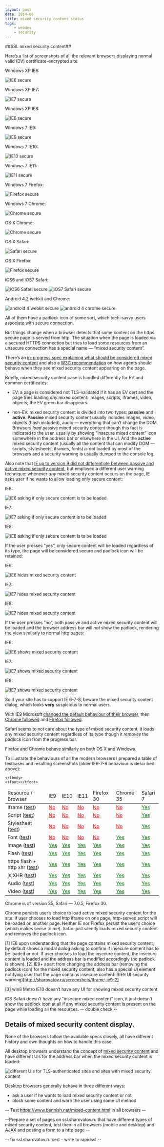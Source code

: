 ```yaml
---
layout: post
date: 2014-06
title: mixed security content status
tags:
    - webdev
    - security
---
```

##SSL mixed security content##

Here’s a list of screenshots of all the relevant browsers displaying normal valid (DV) certificate-encrypted site:

Windows XP IE6:

![IE6 secure](http://sharovatov.ru/screenshots/secure-winXP-IE6.png)

Windows XP IE7: 

![IE7 secure](http://sharovatov.ru/screenshots/secure-winXP-IE7.png)

Windows XP IE8: 

![IE8 secure](http://sharovatov.ru/screenshots/secure-winXP-IE8.png)

Windows 7 IE9:

![IE9 secure](http://sharovatov.ru/screenshots/secure-win7-IE9.png)

Windows 7 IE10:

![IE10 secure](http://sharovatov.ru/screenshots/secure-win7-IE10.png)

Windows 7 IE11:

![IE11 secure](http://sharovatov.ru/screenshots/secure-win7-IE11.png)

Windows 7 Firefox:

![Firefox secure](http://sharovatov.ru/screenshots/secure-win7-firefox.png)

Windows 7 Chrome:

![Chrome secure](http://sharovatov.ru/screenshots/secure-win7-chrome.png)

OS X Chrome:

![Chrome secure](http://sharovatov.ru/screenshots/secure-OSX-chrome.png)

OS X Safari:

![Safari secure](http://sharovatov.ru/screenshots/secure-OSX-safari.png)

OS X Firefox:

![Firefox secure](http://sharovatov.ru/screenshots/secure-OSX-firefox.png)

iOS6 and iOS7 Safari:

![iOS6 Safari secure](http://sharovatov.ru/screenshots/secure-iOS6.png)
![iOS7 Safari secure](http://sharovatov.ru/screenshots/secure-iOS7.png)

Android 4.2 webkit and Chrome:

![android 4 webkit secure](http://sharovatov.ru/screenshots/secure-android4-webkit.png)
![android 4 chrome secure](http://sharovatov.ru/screenshots/secure-android4-chrome.png)


All of them have a padlock icon of some sort, which tech-savvy users associate with secure connection.

But things change when a browser detects that some content on the https secure page is served from http. The situation when the page is loaded via a secured HTTPS connection but tries to load some resources from an unsecure connection has a special name — ”mixed security content”. 

There’s an [in-progress spec explaining what should be considered mixed security content](https://w3c.github.io/webappsec/specs/mixedcontent/) and also a [W3C recommendation](http://www.w3.org/TR/wsc-ui/) on how agents should behave when they see mixed security content appearing on the page.

Briefly, mixed security content case is handled differently for EV and common certificates:

 * EV: a page is considered not TLS-validated if it has an EV cert and the page tries loading _any_ mixed content: images, scripts, iframes, video, objects; the EV green bar disappears.

 * non-EV: mixed security content is divided into two types: **passive** and **active**. **Passive** mixed security content usually includes images, video, objects (flash included), audio — everything that can’t change the DOM. Browsers _load_ passive mixed security content though this fact is indicated to the user, usually by showing ”insecure mixed content” icon somewhere in the address bar or elsewhere in the UI. And the **active** mixed security content (usually all the content that can modify DOM — scripts, stylesheets, iframes, fonts) _is not_ loaded by most of the browsers and a security warning is usually dumped to the console log.

Also note that [IE up to version 9 did not differentiate between passive and active mixed security content](http://blogs.msdn.com/b/askie/archive/2009/05/14/mixed-content-and-internet-explorer-8-0.aspx), but employed a different user warning technique: whenever _any_ mixed security content occurs on the page, IE asks user if he wants to allow loading only secure content: 

IE6:

![IE6 asking if only secure content is to be loaded](http://sharovatov.ru/screenshots/mixed-content-dialog-winXP-IE6.png) 

IE7:

![IE7 asking if only secure content is to be loaded](http://sharovatov.ru/screenshots/mixed-content-dialog-winXP-IE7.png) 

IE8:

![IE8 asking if only secure content is to be loaded](http://sharovatov.ru/screenshots/mixed-content-dialog-winXP-IE8.png) 

If the user presses ”yes”, only secure content will be loaded regardless of its type, the page will be considered secure and padlock icon will be retained:

IE6:

![IE6 hides mixed security content](http://sharovatov.ru/screenshots/mixed-content-refused-winXP-IE6.png) 

IE7:

![IE7 hides mixed security content](http://sharovatov.ru/screenshots/mixed-content-refused-winXP-IE7.png) 

IE8:

![IE7 hides mixed security content](http://sharovatov.ru/screenshots/mixed-content-refused-winXP-IE8.png) 

If the user presses ”no”, both passive and active mixed security content will be loaded and the browser address bar will _not_ show the padlock, rendering the view similarly to normal http pages:

IE6:

![IE6 shows mixed security content](http://sharovatov.ru/screenshots/mixed-content-accepted-winXP-IE6.png) 

IE7:

![IE7 shows mixed security content](http://sharovatov.ru/screenshots/mixed-content-accepted-winXP-IE7.png) 

IE8:

![IE7 shows mixed security content](http://sharovatov.ru/screenshots/mixed-content-accepted-winXP-IE8.png) 

So if your site has to support IE 6-7-8, beware the mixed security content dialog, which looks **very** suspicious to normal users.

With IE9 Microsoft [changed the default behaviour of their browser](http://blogs.msdn.com/b/ie/archive/2011/06/23/internet-explorer-9-security-part-4-protecting-consumers-from-malicious-mixed-content.aspx), then [Chrome followed](http://googleonlinesecurity.blogspot.ru/2011/06/trying-to-end-mixed-scripting.html) and [Firefox followed](https://blog.mozilla.org/security/2013/05/16/mixed-content-blocking-in-firefox-aurora/). 

Safari seems to not care about the type of mixed security content, it loads any mixed security content regardless of its type though it *removes* the padlock icon from the progress bar.

Firefox and Chrome behave similarly on both OS X and Windows.

To illustrate the behaviours of all the modern browsers I prepared a table of testcases and resulting screenshots (older IE6-7-8 behaviour is described above):

<style type="text/css">
.not-loaded a {color: red;}
.loaded a {color: green;}
</style>

<table>
    <thead>
        <tr>
            <td rel="col">Resource / Browser</td>
            <td>IE9</td>
            <td>IE10</td>
            <td>IE11</td>
            <td>Firefox 30</td>
            <td>Chrome 35</td>
            <td>Safari 7</td>
        </tr>
    </thead>
    <tbody>
        <tr>
            <td rel="row">Iframe (<a href="https://ssl.sharovatov.ru/mixed/iframe.html">test</a>)</td>
            <td class="not-loaded"><a href="http://sharovatov.ru/screenshots/iframe-IE9.png">No</a></td>
            <td class="not-loaded"><a href="http://sharovatov.ru/screenshots/iframe-IE10.png">No</a></td>
            <td class="not-loaded"><a href="http://sharovatov.ru/screenshots/iframe-IE11.png">No</a></td>
            <td class="not-loaded"><a href="http://sharovatov.ru/screenshots/iframe-firefox.png">No</a></td>
            <td class="not-loaded"><a href="http://sharovatov.ru/screenshots/iframe-chrome.png">No</a></td>
            <td class="loaded"><a href="http://sharovatov.ru/screenshots/iframe-safari.png">Yes</a></td>
        </tr>
        <tr>
            <td rel="row">Script (<a href="https://ssl.sharovatov.ru/mixed/script.html">test</a>)</td>
            <td class="not-loaded"><a href="http://sharovatov.ru/screenshots/script-IE9.png">No</a></td>
            <td class="not-loaded"><a href="http://sharovatov.ru/screenshots/script-IE10.png">No</a></td>
            <td class="not-loaded"><a href="http://sharovatov.ru/screenshots/script-IE11.png">No</a></td>
            <td class="not-loaded"><a href="http://sharovatov.ru/screenshots/script-firefox.png">No</a></td>
            <td class="not-loaded"><a href="http://sharovatov.ru/screenshots/script-chrome.png">No</a></td>
            <td class="loaded"><a href="http://sharovatov.ru/screenshots/script-safari.png">Yes</a></td>
        </tr>
        <tr>
            <td rel="row">Stylesheet (<a href="https://ssl.sharovatov.ru/mixed/style.html">test</a>)</td>
            <td class="not-loaded"><a href="http://sharovatov.ru/screenshots/style-IE9.png">No</a></td>
            <td class="not-loaded"><a href="http://sharovatov.ru/screenshots/style-IE10.png">No</a></td>
            <td class="not-loaded"><a href="http://sharovatov.ru/screenshots/style-IE11.png">No</a></td>
            <td class="not-loaded"><a href="http://sharovatov.ru/screenshots/style-firefox.png">No</a></td>
            <td class="not-loaded"><a href="http://sharovatov.ru/screenshots/style-chrome.png">No</a></td>
            <td class="loaded"><a href="http://sharovatov.ru/screenshots/style-safari.png">Yes</a></td>
        </tr>
        <tr>
            <td rel="row">Font (<a href="https://ssl.sharovatov.ru/mixed/font.html">test</a>)</td>
            <td class="not-loaded"><a href="http://sharovatov.ru/screenshots/font-IE9.png">No</a></td>
            <td class="not-loaded"><a href="http://sharovatov.ru/screenshots/font-IE10.png">No</a></td>
            <td class="not-loaded"><a href="http://sharovatov.ru/screenshots/font-IE11.png">No</a></td>
            <td class="not-loaded"><a href="http://sharovatov.ru/screenshots/font-firefox.png">No</a></td>
            <td class="loaded"><a href="http://sharovatov.ru/screenshots/font-chrome.png">Yes</a></td>
            <td class="loaded"><a href="http://sharovatov.ru/screenshots/font-safari.png">Yes</a></td>
        </tr>
        <tr>
            <td rel="row">Image (<a href="https://ssl.sharovatov.ru/mixed/image.html">test</a>)</td>
            <td class="loaded"><a href="http://sharovatov.ru/screenshots/image-IE9.png">Yes</a></td>
            <td class="loaded"><a href="http://sharovatov.ru/screenshots/image-IE10.png">Yes</a></td>
            <td class="loaded"><a href="http://sharovatov.ru/screenshots/image-IE11.png">Yes</a></td>
            <td class="loaded"><a href="http://sharovatov.ru/screenshots/image-firefox.png">Yes</a></td>
            <td class="loaded"><a href="http://sharovatov.ru/screenshots/image-chrome.png">Yes</a></td>
            <td class="loaded"><a href="http://sharovatov.ru/screenshots/image-safari.png">Yes</a></td>
        </tr>
        <tr>
            <td rel="row">Flash (<a href="https://ssl.sharovatov.ru/mixed/flash.html">test</a>)</td>
            <td class="loaded"><a href="http://sharovatov.ru/screenshots/flash-IE9.png">Yes</a></td>
            <td class="loaded"><a href="http://sharovatov.ru/screenshots/flash-IE10.png">Yes</a></td>
            <td class="loaded"><a href="http://sharovatov.ru/screenshots/flash-IE11.png">Yes</a></td>
            <td class="loaded"><a href="http://sharovatov.ru/screenshots/flash-firefox.png">Yes</a></td>
            <td class="loaded"><a href="http://sharovatov.ru/screenshots/flash-chrome.png">Yes</a></td>
            <td class="loaded"><a href="http://sharovatov.ru/screenshots/flash-safari.png">Yes</a></td>
        </tr>
        <tr>
            <td rel="row">https flash + http xhr (<a href="https://ssl.sharovatov.ru/mixed/flash-xhr.html">test</a>)</td>
            <td class="loaded"><a href="http://sharovatov.ru/screenshots/flash-xhr-IE9.png">Yes</a></td>
            <td class="loaded"><a href="http://sharovatov.ru/screenshots/flash-xhr-IE10.png">Yes</a></td>
            <td class="loaded"><a href="http://sharovatov.ru/screenshots/flash-xhr-IE11.png">Yes</a></td>
            <td class="loaded"><a href="http://sharovatov.ru/screenshots/flash-xhr-firefox.png">Yes</a></td>
            <td class="loaded"><a href="http://sharovatov.ru/screenshots/flash-xhr-chrome.png">Yes</a></td>
            <td class="loaded"><a href="http://sharovatov.ru/screenshots/flash-xhr-safari.png">Yes</a></td>
        </tr>
        <tr>
            <td rel="row">js XHR (<a href="https://ssl.sharovatov.ru/mixed/xhr.html">test</a>)</td>
            <td class="loaded"><a href="http://sharovatov.ru/screenshots/xhr-IE9.png">Yes</a></td>
            <td class="loaded"><a href="http://sharovatov.ru/screenshots/xhr-IE10.png">Yes</a></td>
            <td class="loaded"><a href="http://sharovatov.ru/screenshots/xhr-IE11.png">Yes</a></td>
            <td class="loaded"><a href="http://sharovatov.ru/screenshots/xhr-firefox.png">Yes</a></td>
            <td class="loaded"><a href="http://sharovatov.ru/screenshots/xhr-chrome.png">Yes</a></td>
            <td class="loaded"><a href="http://sharovatov.ru/screenshots/xhr-safari.png">Yes</a></td>
        </tr>
        <tr>
            <td rel="row">Audio (<a href="https://ssl.sharovatov.ru/mixed/audio.html">test</a>)</td>
            <td class="loaded"><a href="http://sharovatov.ru/screenshots/audio-IE9.png">Yes</a></td>
            <td class="loaded"><a href="http://sharovatov.ru/screenshots/audio-IE10.png">Yes</a></td>
            <td class="loaded"><a href="http://sharovatov.ru/screenshots/audio-IE11.png">Yes</a></td>
            <td class="loaded"><a href="http://sharovatov.ru/screenshots/audio-firefox.png">Yes</a></td>
            <td class="loaded"><a href="http://sharovatov.ru/screenshots/audio-chrome.png">Yes</a></td>
            <td class="loaded"><a href="http://sharovatov.ru/screenshots/audio-safari.png">Yes</a></td>
        </tr>
        <tr>
            <td rel="row">Video (<a href="https://ssl.sharovatov.ru/mixed/video.html">test</a>)</td>
            <td class="loaded"><a href="http://sharovatov.ru/screenshots/video-IE9.png">Yes</a></td>
            <td class="loaded"><a href="http://sharovatov.ru/screenshots/video-IE10.png">Yes</a></td>
            <td class="loaded"><a href="http://sharovatov.ru/screenshots/video-IE11.png">Yes</a></td>
            <td class="loaded"><a href="http://sharovatov.ru/screenshots/video-firefox.png">Yes</a></td>
            <td class="loaded"><a href="http://sharovatov.ru/screenshots/video-chrome.png">Yes</a></td>
            <td class="loaded"><a href="http://sharovatov.ru/screenshots/video-safari.png">Yes</a></td>
        </tr>

    </tbody>
    <tfoot></tfoot>
</table>

Chrome is of version 35, Safari — 7.0.5, Firefox 30.

Chrome persists user’s choice to load active mixed security content for the site: if user chooses to load http iframe on one page, http-served script will be loaded on another page. Neither IE nor Firefox persist the user’s choice (which makes sense to me). Safari just silently loads mixed security content and removes the padlock icon.


[1] IE8 upon understanding that the page contains mixed security content, by default shows a modal dialog asking to confirm if insecure content has to be loaded or not. If user chooses to load the insecure content, the insecure content is loaded and the address bar is modified accordingly (no padlock is shown).
[2] IE9+ apart from changing the address bar (removing the padlock icon) for the mixed security content, also has a special UI element notifying user that the page contains insecure content: 
  !(IE9 UI security warning)[http://sharovatov.ru/screenshots/iframe-ie9-2]

[3] win8 Metro IE10 doesn’t have any UI for showing mixed security content

iOS Safari doesn't have any "insecure mixed content" icon, it just doesn't show the padlock icon at all if any mixed security content is present on the page while loading all the resources. -- double check --



## Details of mixed security content display.

None of the browsers follow the available specs closely, all have different history and own thoughts on how to handle this case.



All desktop browsers understand the concept of [mixed security content](http://www.w3.org/TR/wsc-ui/#securepage) and have different UIs for the address bar when the mixed security content is loaded:

![different UIs for TLS-authenticated sites and sites with mixed security content](http://sharovatov.ru/screenshots/browsers-uis.png)



Desktop browsers generally behave in three different ways: 

 * ask a user if he wants to load mixed security content or not
 * block some content and warn the user using some UI method



-- Test https://www.bennish.net/mixed-content.html in all browsers --

--Prepare a set of pages on ssl.sharovatov.ru that have different types of mixed security content, test then in all browsers (mobile and desktop) and AJAX and posting a form to a http page --

-- fix ssl.sharovatov.ru cert - write to rapidssl --

